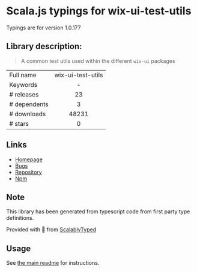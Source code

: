 
# Scala.js typings for wix-ui-test-utils

Typings are for version 1.0.177

## Library description:
> A common test utils used within the different `wix-ui` packages

|                    |                 |
| ------------------ | :-------------: |
| Full name          | wix-ui-test-utils |
| Keywords           | - |
| # releases         | 23 |
| # dependents       | 3 |
| # downloads        | 48231 |
| # stars            | 0 |

## Links
- [Homepage](https://github.com/wix/wix-ui#readme)
- [Bugs](https://github.com/wix/wix-ui/issues)
- [Repository](https://github.com/wix/wix-ui)
- [Npm](https://www.npmjs.com/package/wix-ui-test-utils)
    


## Note
This library has been generated from typescript code from first party type definitions.

Provided with :purple_heart: from [ScalablyTyped](https://github.com/oyvindberg/ScalablyTyped)

## Usage
See [the main readme](../../readme.md) for instructions.



